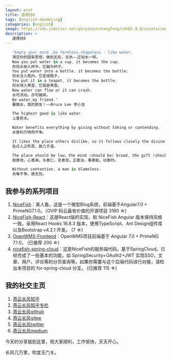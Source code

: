 ```yaml
---
layout: post
title: 道德经6
tags: [english-daodejing]
categories: [english]
image: https://cdn.jsdelivr.net/gh/yanyunchangfeng/cdn@1.0.0/assets/img/blog/english-grammer/english-grammer-cover5.png
description: >
   道德经6
---
```

```swift
   "Empty your mind ,be formless,shapeless - like water.
   清空你的固有思想，做到无形，无状——正如水一样。
   Now you put water in a cup, it becomes the cup;
   你将水倒入杯中，它融为杯子。
   You put water into a bottle, it becomes the bottle;
   将水注入瓶内，它变成瓶子。
   You put it in a teapot, it becomes the bottle;
   将水倾入茶壶，它就是茶壶。
   Now water can flow or it can crash.
   水可流动，亦可破碎。
   Be water,my friend."
   要做水，我的朋友！——Bruce Lee 李小龙
```
 ```swift
    The highest good is like water. 
    上善若水。
 ```
 ```swift
    Water benefits everything by giving without taking or contending.
    水善利万物而不争。
 ```
 ```swift
    It likes the place others dislike, so it follows closely the divine law.
    处众人之所恶，故几于道。
 ```
 ```swift
    The place should be low，the mind (should be) broad, the gift (should be)kind, the speech (should be)trustworthy,the rule should be sound,the deed (should be)well-done,the action (should be)timely.
    居善地，心善渊，与善仁，言善信，正善治，事善能，动善时。
 ```
 ```swift
    Without contention, a man is blameless.
    夫唯不争，故无忧。
 ```


## 我参与的系列项目

1. [NiceFish]( https://gitee.com/mumu-osc/NiceFish)：美人鱼，这是一个微型Blog系统，前端基于Angular7.0 + PrimeNG7.1.0。（GVIP 码云最有价值的开源项目 3190 ☆)
2. [NiceFish-React]( https://github.com/damoqiongqiu/NiceFish-React)：这是React版的实现，和 NiceFish Angular 版本保持风格一致。采用React Hooks 16.8.3 版本，使用TypeScript、Ant Design组件库以及Bootstrap v4.2.1 开发。  (7 ☆)
3. [OpenWMS-Frontend](https://gitee.com/mumu-osc/OpenWMS-Frontend)：OpenWMS项目前端基于 Angular 7.0 + PrimeNG 7.1.0。  (已推荐 200 ☆)
4. [nicefish-spring-cloud](https://gitee.com/mumu-osc/nicefish-spring-cloud)：这是NiceFish的服务端代码，基于SpringCloud。已经完成了一些基本的功能，如 SpringSecurity+OAuth2+JWT 实现SSO，文章、用户、评论等的分页查询等。如果你需要与这个后端代码进行对接，请检出本项目的 for-spring-cloud 分支。 (已推荐 115 ☆)

## 我的社交主页  

1. [燕云长风知乎](https://zhihu.com/people/hbxyxuxiaodong)  
2. [燕云长风知乎专栏](https://zhuanlan.zhihu.com/yanyunchangfeng)  
3. [燕云长风github](https://github.com/yanyunchangfeng)  
4. [燕云长风gitee](https://gitee.com/yanyunchangfeng)  
5. [燕云长风twitter](https://twitter.com/yanyunchangfeng)  
6. [燕云长风medium](https://medium.com/@yanyunchangfeng) 

今天的分享就到这里，祝大家顺利，工作愉快，天天开心。

长风几万里，吹度玉门关。
